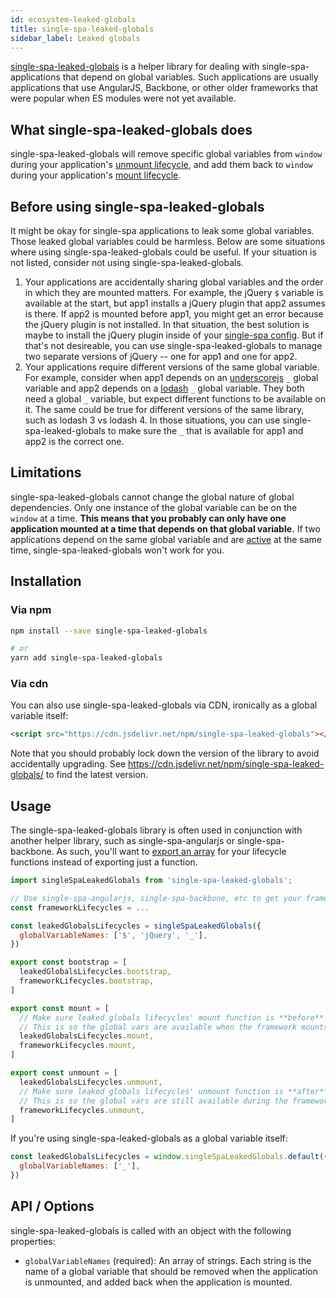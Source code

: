 ```yaml
---
id: ecosystem-leaked-globals
title: single-spa-leaked-globals
sidebar_label: Leaked globals
---
```


[single-spa-leaked-globals](https://github.com/single-spa/single-spa-leaked-globals) is a helper library for dealing with single-spa-applications
that depend on global variables. Such applications are usually applications that use AngularJS, Backbone, or other older frameworks
that were popular when ES modules were not yet available.

## What single-spa-leaked-globals does
single-spa-leaked-globals will remove specific global variables from `window` during your application's
[unmount lifecycle](/docs/building-applications#unmount), and add them back to `window` during your application's
[mount lifecycle](/docs/building-applications#mount).

## Before using single-spa-leaked-globals
It might be okay for single-spa applications to leak some global variables. Those leaked global variables could be harmless. Below are some
situations where using single-spa-leaked-globals could be useful. If your situation is not listed, consider not using single-spa-leaked-globals.

1. Your applications are accidentally sharing global variables and the order in which they are mounted matters. For example, the jQuery `$` variable
  is available at the start, but app1 installs a jQuery plugin that app2 assumes is there. If app2 is mounted
  before app1, you might get an error because the jQuery plugin is not installed. In that situation, the best solution is maybe to install
  the jQuery plugin inside of your [single-spa config](/docs/configuration). But if that's not desireable, you can use single-spa-leaked-globals
  to manage two separate versions of jQuery -- one for app1 and one for app2.
2. Your applications require different versions of the same global variable. For example, consider when app1 depends on
  an [underscorejs](https://underscorejs.org/) `_` global variable and app2 depends on a [lodash](https://lodash.com/) `_` global variable.
  They both need a global `_` variable, but expect different functions to be available on it. The same could be true for different versions of the
  same library, such as lodash 3 vs lodash 4. In those situations, you can use single-spa-leaked-globals to make sure the `_` that is available
  for app1 and app2 is the correct one.

## Limitations
single-spa-leaked-globals cannot change the global nature of global dependencies. Only one instance of the global variable can be on the
`window` at a time. **This means that you probably can only have one application mounted at a time that depends on that global variable.**
If two applications depend on the same global variable and are [active](/docs/configuration#activity-function) at the same time,
single-spa-leaked-globals won't work for you.

## Installation
### Via npm
```sh
npm install --save single-spa-leaked-globals

# or
yarn add single-spa-leaked-globals
```

### Via cdn
You can also use single-spa-leaked-globals via CDN, ironically as a global variable itself:
```html
<script src="https://cdn.jsdelivr.net/npm/single-spa-leaked-globals"></script>
```

Note that you should probably lock down the version of the library to avoid accidentally upgrading. See 
https://cdn.jsdelivr.net/npm/single-spa-leaked-globals/ to find the latest version.

## Usage
The single-spa-leaked-globals library is often used in conjunction with another helper library, such as
single-spa-angularjs or single-spa-backbone. As such, you'll want to
[export an array](/docs/building-applications#registered-application-lifecycle) for your lifecycle functions
instead of exporting just a function.

```js
import singleSpaLeakedGlobals from 'single-spa-leaked-globals';

// Use single-spa-angularjs, single-spa-backbone, etc to get your framework specific lifecycles
const frameworkLifecycles = ...

const leakedGlobalsLifecycles = singleSpaLeakedGlobals({
  globalVariableNames: ['$', 'jQuery', '_'],
})

export const bootstrap = [
  leakedGlobalsLifecycles.bootstrap,
  frameworkLifecycles.bootstrap,
]

export const mount = [
  // Make sure leaked globals lifecycles' mount function is **before** other lifecycles' mount
  // This is so the global vars are available when the framework mounts
  leakedGlobalsLifecycles.mount,
  frameworkLifecycles.mount,
]

export const unmount = [
  leakedGlobalsLifecycles.unmount,
  // Make sure leaked globals lifecycles' unmount function is **after** other lifecycles' unmount
  // This is so the global vars are still available during the framework unmount lifecycle function.
  frameworkLifecycles.unmount,
]
```

If you're using single-spa-leaked-globals as a global variable itself:
```js
const leakedGlobalsLifecycles = window.singleSpaLeakedGlobals.default({
  globalVariableNames: ['_'],
})
```

## API / Options
single-spa-leaked-globals is called with an object with the following properties:
- `globalVariableNames` (required): An array of strings. Each string is the name of a global variable that should
  be removed when the application is unmounted, and added back when the application is mounted.
